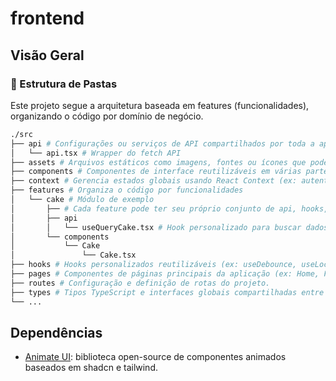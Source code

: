 # frontend

## Visão Geral

### 📁 Estrutura de Pastas

Este projeto segue a arquitetura baseada em features (funcionalidades), organizando o código por domínio de negócio.

```bash
./src
├── api # Configurações ou serviços de API compartilhados por toda a aplicação
│   └── api.tsx # Wrapper do fetch API
├── assets # Arquivos estáticos como imagens, fontes ou ícones que podem ser importados nos componentes
├── components # Componentes de interface reutilizáveis em várias partes do projeto (ex: botões, modais)
├── context # Gerencia estados globais usando React Context (ex: autenticação, tema, idioma)
├── features # Organiza o código por funcionalidades
│   └── cake # Módulo de exemplo
│       ├── # Cada feature pode ter seu próprio conjunto de api, hooks, components, types, assets, etc
│       ├── api
│       │   └── useQueryCake.tsx # Hook personalizado para buscar dados relacionados a bolos
│       └── components
│           └── Cake
│               └── Cake.tsx
├── hooks # Hooks personalizados reutilizáveis (ex: useDebounce, useLocalStorage).
├── pages # Componentes de páginas principais da aplicação (ex: Home, Filmes), associados a rotas.
├── routes # Configuração e definição de rotas do projeto.
├── types # Tipos TypeScript e interfaces globais compartilhadas entre diferentes partes do projeto.
└── ...
```

## Dependências

- [Animate UI](https://animate-ui.com/): biblioteca open-source de componentes animados baseados em shadcn e tailwind.
